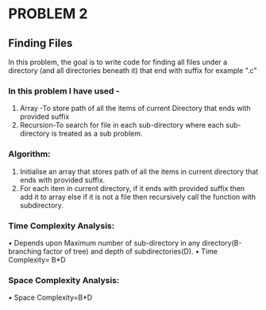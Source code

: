 # PROBLEM 2
## Finding Files
In this problem, the goal is to write code for finding all files under a directory
(and all directories beneath it) that end with suffix for example ".c"
<br>
### In this problem I have used -
1. Array -To store path of all the items of current Directory that ends with provided suffix
2. Recursion-To search for file in each sub-directory where each sub-directory is treated as a
sub problem.


### Algorithm:
1. Initialise an array that stores path of all the items in current directory that ends with provided
suffix.
2. For each item in current directory, if it ends with provided suffix then add it to array else if it
is not a file then recursively call the function with subdirectory.


### Time Complexity Analysis:
• Depends upon Maximum number of sub-directory in any directory(B-branching factor of
tree) and depth of subdirectories(D).
• Time Complexity= B*D


### Space Complexity Analysis:
• Space Complexity=B*D
